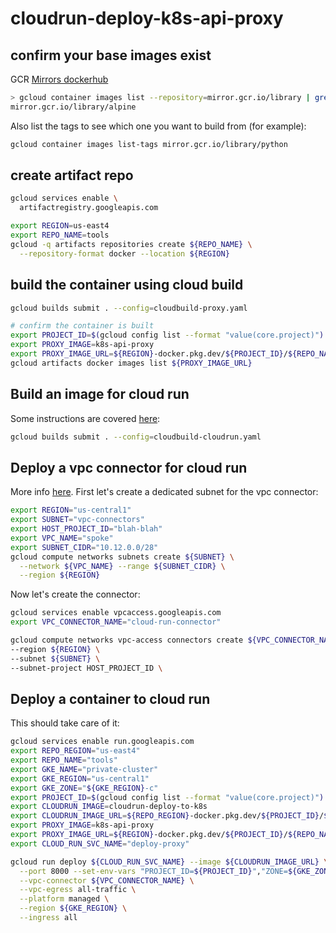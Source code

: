 # cloudrun-deploy-k8s-api-proxy

## confirm your base images exist
GCR [Mirrors dockerhub](https://cloud.google.com/container-registry/docs/pulling-cached-images)

```bash
> gcloud container images list --repository=mirror.gcr.io/library | grep alpine
mirror.gcr.io/library/alpine
```

Also list the tags to see which one you want to build from (for example):

```bash
gcloud container images list-tags mirror.gcr.io/library/python
```

## create artifact repo

```bash
gcloud services enable \
  artifactregistry.googleapis.com

export REGION=us-east4
export REPO_NAME=tools
gcloud -q artifacts repositories create ${REPO_NAME} \
  --repository-format docker --location ${REGION}
```

## build the container using cloud build
```bash
gcloud builds submit . --config=cloudbuild-proxy.yaml

# confirm the container is built
export PROJECT_ID=$(gcloud config list --format "value(core.project)")
export PROXY_IMAGE=k8s-api-proxy
export PROXY_IMAGE_URL=${REGION}-docker.pkg.dev/${PROJECT_ID}/${REPO_NAME}/${IMAGE}
gcloud artifacts docker images list ${PROXY_IMAGE_URL}
```

## Build an image for cloud run
Some instructions are covered [here](https://cloud.google.com/run/docs/quickstarts/build-and-deploy/python):

```bash
gcloud builds submit . --config=cloudbuild-cloudrun.yaml
```

## Deploy a vpc connector for cloud run
More info [here](https://cloud.google.com/vpc/docs/configure-serverless-vpc-access). First let's create a dedicated subnet for the vpc connector:

```bash
export REGION="us-central1"
export SUBNET="vpc-connectors"
export HOST_PROJECT_ID="blah-blah"
export VPC_NAME="spoke"
export SUBNET_CIDR="10.12.0.0/28"
gcloud compute networks subnets create ${SUBNET} \
  --network ${VPC_NAME} --range ${SUBNET_CIDR} \
  --region ${REGION}
```

Now let's create the connector:

```bash
gcloud services enable vpcaccess.googleapis.com
export VPC_CONNECTOR_NAME="cloud-run-connector"

gcloud compute networks vpc-access connectors create ${VPC_CONNECTOR_NAME} \
--region ${REGION} \
--subnet ${SUBNET} \
--subnet-project HOST_PROJECT_ID \
```

## Deploy a container to cloud run
This should take care of it:

```bash
gcloud services enable run.googleapis.com
export REPO_REGION="us-east4"
export REPO_NAME="tools"
export GKE_NAME="private-cluster"
export GKE_REGION="us-central1"
export GKE_ZONE="${GKE_REGION}-c"
export PROJECT_ID=$(gcloud config list --format "value(core.project)")
export CLOUDRUN_IMAGE=cloudrun-deploy-to-k8s
export CLOUDRUN_IMAGE_URL=${REPO_REGION}-docker.pkg.dev/${PROJECT_ID}/${REPO_NAME}/${CLOUDRUN_IMAGE}
export PROXY_IMAGE=k8s-api-proxy
export PROXY_IMAGE_URL=${REGION}-docker.pkg.dev/${PROJECT_ID}/${REPO_NAME}/${PROXY_IMAGE}
export CLOUD_RUN_SVC_NAME="deploy-proxy"

gcloud run deploy ${CLOUD_RUN_SVC_NAME} --image ${CLOUDRUN_IMAGE_URL} \
  --port 8000 --set-env-vars "PROJECT_ID=${PROJECT_ID}","ZONE=${GKE_ZONE}","GKE_CLUSTER_NAME=${GKE_NAME}","K8S_API_PROXY_IMAGE=${PROXY_IMAGE_URL}" \
  --vpc-connector ${VPC_CONNECTOR_NAME} \
  --vpc-egress all-traffic \
  --platform managed \
  --region ${GKE_REGION} \
  --ingress all
```
